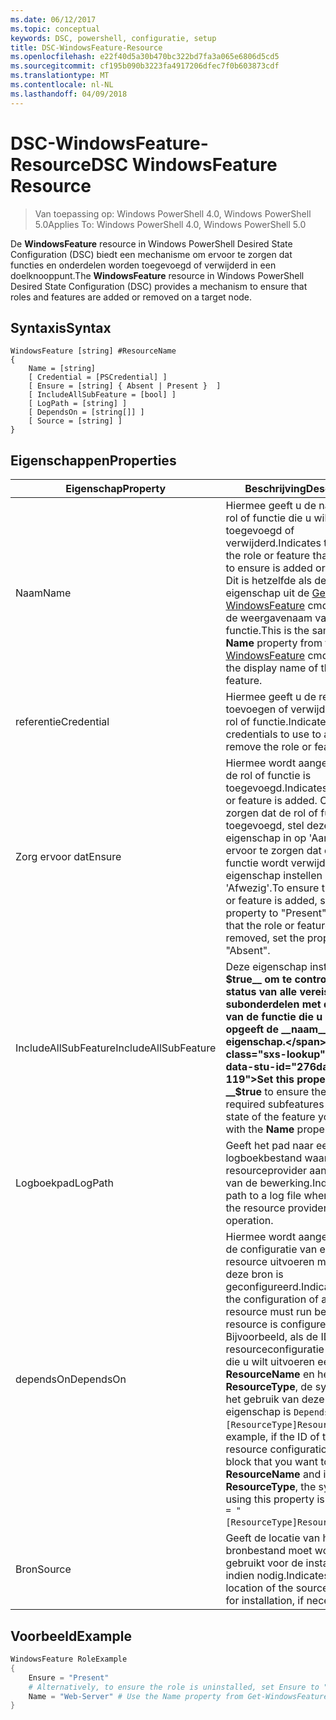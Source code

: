 ```yaml
---
ms.date: 06/12/2017
ms.topic: conceptual
keywords: DSC, powershell, configuratie, setup
title: DSC-WindowsFeature-Resource
ms.openlocfilehash: e22f40d5a30b470bc322bd7fa3a065e6806d5cd5
ms.sourcegitcommit: cf195b090b3223fa4917206dfec7f0b603873cdf
ms.translationtype: MT
ms.contentlocale: nl-NL
ms.lasthandoff: 04/09/2018
---
```

# <a name="dsc-windowsfeature-resource"></a><span data-ttu-id="276da-103">DSC-WindowsFeature-Resource</span><span class="sxs-lookup"><span data-stu-id="276da-103">DSC WindowsFeature Resource</span></span>

> <span data-ttu-id="276da-104">Van toepassing op: Windows PowerShell 4.0, Windows PowerShell 5.0</span><span class="sxs-lookup"><span data-stu-id="276da-104">Applies To: Windows PowerShell 4.0, Windows PowerShell 5.0</span></span>

<span data-ttu-id="276da-105">De **WindowsFeature** resource in Windows PowerShell Desired State Configuration (DSC) biedt een mechanisme om ervoor te zorgen dat functies en onderdelen worden toegevoegd of verwijderd in een doelknooppunt.</span><span class="sxs-lookup"><span data-stu-id="276da-105">The **WindowsFeature** resource in Windows PowerShell Desired State Configuration (DSC) provides a mechanism to ensure that roles and features are added or removed on a target node.</span></span>

## <a name="syntax"></a><span data-ttu-id="276da-106">Syntaxis</span><span class="sxs-lookup"><span data-stu-id="276da-106">Syntax</span></span>

```
WindowsFeature [string] #ResourceName
{
    Name = [string]
    [ Credential = [PSCredential] ]
    [ Ensure = [string] { Absent | Present }  ]
    [ IncludeAllSubFeature = [bool] ]
    [ LogPath = [string] ]
    [ DependsOn = [string[]] ]
    [ Source = [string] ]
}
```

## <a name="properties"></a><span data-ttu-id="276da-107">Eigenschappen</span><span class="sxs-lookup"><span data-stu-id="276da-107">Properties</span></span>

|  <span data-ttu-id="276da-108">Eigenschap</span><span class="sxs-lookup"><span data-stu-id="276da-108">Property</span></span>  |  <span data-ttu-id="276da-109">Beschrijving</span><span class="sxs-lookup"><span data-stu-id="276da-109">Description</span></span>   |
|---|---|
| <span data-ttu-id="276da-110">Naam</span><span class="sxs-lookup"><span data-stu-id="276da-110">Name</span></span>| <span data-ttu-id="276da-111">Hiermee geeft u de naam van de rol of functie die u wilt zorgen toegevoegd of verwijderd.</span><span class="sxs-lookup"><span data-stu-id="276da-111">Indicates the name of the role or feature that you want to ensure is added or removed.</span></span> <span data-ttu-id="276da-112">Dit is hetzelfde als de __naam__ eigenschap uit de [Get-WindowsFeature](/powershell/module/servermanager/Get-WindowsFeature) cmdlet, en niet de weergavenaam van de rol of functie.</span><span class="sxs-lookup"><span data-stu-id="276da-112">This is the same as the __Name__ property from the [Get-WindowsFeature](/powershell/module/servermanager/Get-WindowsFeature) cmdlet, and not the display name of the role or feature.</span></span>|
| <span data-ttu-id="276da-113">referentie</span><span class="sxs-lookup"><span data-stu-id="276da-113">Credential</span></span>| <span data-ttu-id="276da-114">Hiermee geeft u de referenties toevoegen of verwijderen van de rol of functie.</span><span class="sxs-lookup"><span data-stu-id="276da-114">Indicates the credentials to use to add or remove the role or feature.</span></span>|
| <span data-ttu-id="276da-115">Zorg ervoor dat</span><span class="sxs-lookup"><span data-stu-id="276da-115">Ensure</span></span>| <span data-ttu-id="276da-116">Hiermee wordt aangegeven of de rol of functie is toegevoegd.</span><span class="sxs-lookup"><span data-stu-id="276da-116">Indicates if the role or feature is added.</span></span> <span data-ttu-id="276da-117">Om ervoor te zorgen dat de rol of functie is toegevoegd, stel deze eigenschap in op 'Aanwezig' om ervoor te zorgen dat de rol of functie wordt verwijderd, de eigenschap instellen op 'Afwezig'.</span><span class="sxs-lookup"><span data-stu-id="276da-117">To ensure that the role or feature is added, set this property to "Present" To ensure that the role or feature is removed, set the property to "Absent".</span></span>|
| <span data-ttu-id="276da-118">IncludeAllSubFeature</span><span class="sxs-lookup"><span data-stu-id="276da-118">IncludeAllSubFeature</span></span>| <span data-ttu-id="276da-119">Deze eigenschap instellen op __$true__ om te controleren of de status van alle vereiste subonderdelen met de status van de functie die u met opgeeft de __naam__ eigenschap.</span><span class="sxs-lookup"><span data-stu-id="276da-119">Set this property to __$true__ to ensure the state of all required subfeatures with the state of the feature you specify with the __Name__ property.</span></span>|
| <span data-ttu-id="276da-120">Logboekpad</span><span class="sxs-lookup"><span data-stu-id="276da-120">LogPath</span></span>| <span data-ttu-id="276da-121">Geeft het pad naar een logboekbestand waar u de resourceprovider aan te melden van de bewerking.</span><span class="sxs-lookup"><span data-stu-id="276da-121">Indicates the path to a log file where you want the resource provider to log the operation.</span></span>|
| <span data-ttu-id="276da-122">dependsOn</span><span class="sxs-lookup"><span data-stu-id="276da-122">DependsOn</span></span>| <span data-ttu-id="276da-123">Hiermee wordt aangegeven dat de configuratie van een andere resource uitvoeren moet voordat deze bron is geconfigureerd.</span><span class="sxs-lookup"><span data-stu-id="276da-123">Indicates that the configuration of another resource must run before this resource is configured.</span></span> <span data-ttu-id="276da-124">Bijvoorbeeld, als de ID van de resourceconfiguratie scriptblok die u wilt uitvoeren eerst is __ResourceName__ en het type __ResourceType__, de syntaxis voor het gebruik van deze eigenschap is `DependsOn = "[ResourceType]ResourceName"`.</span><span class="sxs-lookup"><span data-stu-id="276da-124">For example, if the ID of the resource configuration script block that you want to run first is __ResourceName__ and its type is __ResourceType__, the syntax for using this property is `DependsOn = "[ResourceType]ResourceName"`.</span></span>|
| <span data-ttu-id="276da-125">Bron</span><span class="sxs-lookup"><span data-stu-id="276da-125">Source</span></span>| <span data-ttu-id="276da-126">Geeft de locatie van het bronbestand moet worden gebruikt voor de installatie, indien nodig.</span><span class="sxs-lookup"><span data-stu-id="276da-126">Indicates the location of the source file to use for installation, if necessary.</span></span>|

## <a name="example"></a><span data-ttu-id="276da-127">Voorbeeld</span><span class="sxs-lookup"><span data-stu-id="276da-127">Example</span></span>
```powershell
WindowsFeature RoleExample
{
    Ensure = "Present"
    # Alternatively, to ensure the role is uninstalled, set Ensure to "Absent"
    Name = "Web-Server" # Use the Name property from Get-WindowsFeature
}
```